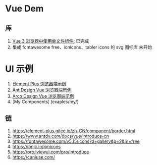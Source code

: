 # Vue Dem

## 库

1. [Vue 3 浏览器中使用单文件组件:](https://www.npmjs.com/package/vue-browser-sfc) 已完成
2. 集成 fontawesome free、ionicons、tabler icons 的 svg 图标库 未开始
 
#  UI 示例

1. [Element Plus 浏览器端示例](examples/element-plus/)
2. [Ant Design Vue 浏览器端示例](examples/ant-design-vue/)
3. [Arco Design Vue 浏览器端示例](examples/arco-design-vue/)
4. [My Components] (exaples/my/)

## 链

1. <https://element-plus.gitee.io/zh-CN/component/border.html>
1. <https://www.antdv.com/docs/vue/introduce-cn>
1. <https://fontawesome.com/v5.15/icons?d=gallery&p=2&m=free>
1. <https://ionic.io/ionicons>
1. <https://pro.iviewui.com/pro/introduce>
1. <https://caniuse.com/>